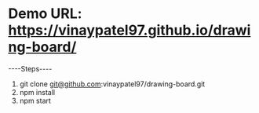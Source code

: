 # Demo URL: https://vinaypatel97.github.io/drawing-board/

----Steps---- 
1) git clone git@github.com:vinaypatel97/drawing-board.git
2) npm install
3) npm start 
